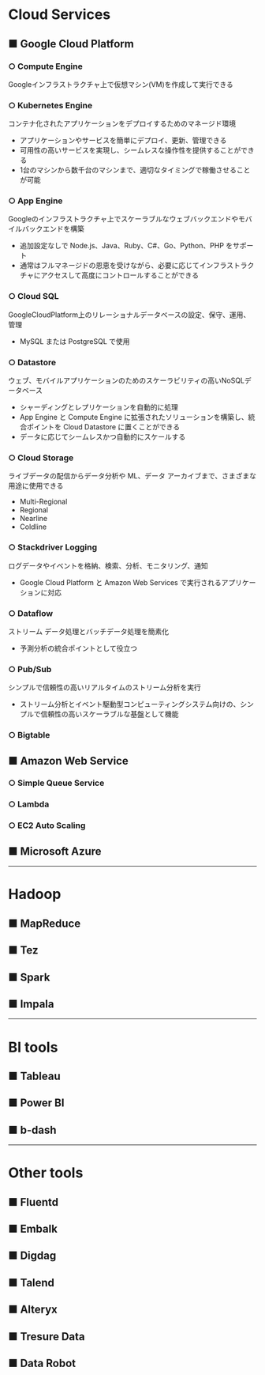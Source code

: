 # Cloud Services

## ■ Google Cloud Platform
### ○ Compute Engine
Googleインフラストラクチャ上で仮想マシン(VM)を作成して実行できる

### ○ Kubernetes Engine
コンテナ化されたアプリケーションをデプロイするためのマネージド環境
 - アプリケーションやサービスを簡単にデプロイ、更新、管理できる
 - 可用性の高いサービスを実現し、シームレスな操作性を提供することができる
 - 1台のマシンから数千台のマシンまで、適切なタイミングで稼働させることが可能

### ○ App Engine
Googleのインフラストラクチャ上でスケーラブルなウェブバックエンドやモバイルバックエンドを構築
 - 追加設定なしで Node.js、Java、Ruby、C#、Go、Python、PHP をサポート
 - 通常はフルマネージドの恩恵を受けながら、必要に応じてインフラストラクチャにアクセスして高度にコントロールすることができる

### ○ Cloud SQL
GoogleCloudPlatform上のリレーショナルデータベースの設定、保守、運用、管理
 - MySQL または PostgreSQL で使用

### ○ Datastore
ウェブ、モバイルアプリケーションのためのスケーラビリティの高いNoSQLデータベース
 - シャーディングとレプリケーションを自動的に処理
 - App Engine と Compute Engine に拡張されたソリューションを構築し、統合ポイントを Cloud Datastore に置くことができる
 - データに応じてシームレスかつ自動的にスケールする

### ○ Cloud Storage
ライブデータの配信からデータ分析や ML、データ アーカイブまで、さまざまな用途に使用できる
 - Multi-Regional
 - Regional
 - Nearline
 - Coldline

### ○ Stackdriver Logging
ログデータやイベントを格納、検索、分析、モニタリング、通知
 - Google Cloud Platform と Amazon Web Services で実行されるアプリケーションに対応

### ○ Dataflow
ストリーム データ処理とバッチデータ処理を簡素化
 - 予測分析の統合ポイントとして役立つ

### ○ Pub/Sub
シンプルで信頼性の高いリアルタイムのストリーム分析を実行
 - ストリーム分析とイベント駆動型コンピューティングシステム向けの、シンプルで信頼性の高いスケーラブルな基盤として機能

### ○ Bigtable

## ■ Amazon Web Service
### ○ Simple Queue Service
### ○ Lambda
### ○ EC2 Auto Scaling

## ■ Microsoft Azure

---

# Hadoop

## ■ MapReduce
## ■ Tez
## ■ Spark
## ■ Impala

---

# BI tools

## ■ Tableau
## ■ Power BI
## ■ b-dash

---

# Other tools

## ■ Fluentd
## ■ Embalk
## ■ Digdag
## ■ Talend
## ■ Alteryx
## ■ Tresure Data
## ■ Data Robot
